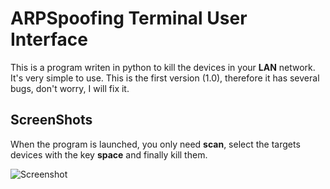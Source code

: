 # ARPSpoofing Terminal User Interface

This is a program writen in python to kill the devices in your **LAN** network. It's very simple to use. This is the first version (1.0), therefore it has several bugs, don't worry, I will fix it. 

## ScreenShots

When the program is launched, you only need **scan**, select the targets devices with the key **space** and finally kill them.

![Screenshot](https://github.com/NoeMC/ARPterminalUI/tree/master/screenshots/mainwin.png)